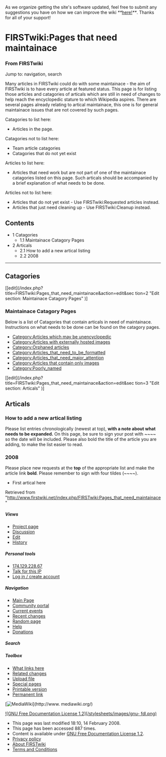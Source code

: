 As we organize getting the site's software updated, feel free to submit any
suggestions you have on how we can improve the wiki
_**_[here!](/index.php/User:Hallry/Suggestions "User:Hallry/Suggestions"
)_**_. Thanks for all of your support!

# FIRSTwiki:Pages that need maintainace

### From FIRSTwiki

Jump to: navigation, search

Many articles in FIRSTwiki could do with some maintainace - the aim of
FIRSTwiki is to have every article at featured status. This page is for
listing those articles and catagories of articals which are still in need of
changes to help reach the encyclopedic stature to which Wikipedia aspires.
There are several pages already relating to artical maintainace, this one is
for general maintainace issues that are not covered by such pages.

  
Catagories to list here:

  * Articles in the page. 

  
Catagories not to list here:

  * Team article catagories 
  * Catagories that do not yet exist 

  
Articles to list here:

  * Articles that need work but are not part of one of the maintainace catagories listed on this page. Such articals should be accompanied by a brief explanation of what needs to be done. 

Articles not to list here:

  * Articles that do not yet exist - Use FIRSTwiki:Requested articles instead. 
  * Articles that just need cleaning up - Use FIRSTwiki:Cleanup instead. 

  

## Contents

  * 1 Catagories
    * 1.1 Maintainace Catagory Pages
  * 2 Articals
    * 2.1 How to add a new artical listing
    * 2.2 2008  
---  
  

## Catagories

[[edit](/index.php?title=FIRSTwiki:Pages_that_need_maintainace&action=edit&sec
tion=2 "Edit section: Maintainace Catagory Pages" )]

### Maintainace Catagory Pages

Below is a list of Catagories that contain articals in need of maintainace.
Instructions on what needs to be done can be found on the catagory pages.

  * [Category:Articles which may be unencyclopedic](/index.php/Category:Articles_which_may_be_unencyclopedic "Category:Articles which may be unencyclopedic" )
  * [Category:Articles with externally hosted images](/index.php/Category:Articles_with_externally_hosted_images "Category:Articles with externally hosted images" )
  * [Category:Orphaned articles](/index.php/Category:Orphaned_articles "Category:Orphaned articles" )
  * [Category:Articles_that_need_to_be_formatted](/index.php/Category:Articles_that_need_to_be_formatted "Category:Articles that need to be formatted" )
  * [Category:Articles_that_need_major_attention](/index.php/Category:Articles_that_need_major_attention "Category:Articles that need major attention" )
  * [Category:Articles that contain only images](/index.php/Category:Articles_that_contain_only_images "Category:Articles that contain only images" )
  * [Category:Poorly_named](/index.php/Category:Poorly_named "Category:Poorly named" )

  

[[edit](/index.php?title=FIRSTwiki:Pages_that_need_maintainace&action=edit&sec
tion=3 "Edit section: Articals" )]

## Articals


### How to add a new artical listing

Please list entries chronologically (newest at top), **with a note about what
needs to be expanded.** On this page, be sure to sign your post with ~~~~ so
the date will be included. Please also bold the title of the article you are
adding, to make the list easier to read.

  


### 2008

Please place new requests at the **top** of the appropriate list and make the
article link **bold**. Please remember to sign with four tildes (~~~~).

  

  * First artical here 

Retrieved from
"<http://www.firstwiki.net/index.php/FIRSTwiki:Pages_that_need_maintainace>"

##### Views

  * [Project page](/index.php/FIRSTwiki:Pages_that_need_maintainace)
  * [Discussion](/index.php?title=FIRSTwiki_talk:Pages_that_need_maintainace&action=edit)
  * [Edit](/index.php?title=FIRSTwiki:Pages_that_need_maintainace&action=edit)
  * [History](/index.php?title=FIRSTwiki:Pages_that_need_maintainace&action=history)

##### Personal tools

  * [174.129.228.67](/index.php/User:174.129.228.67)
  * [Talk for this IP](/index.php/User_talk:174.129.228.67)
  * [Log in / create account](/index.php?title=Special:Userlogin&returnto=FIRSTwiki:Pages_that_need_maintainace)

[](/index.php/Main_Page "Main Page" )

##### Navigation

  * [Main Page](/index.php/Main_Page)
  * [Community portal](/index.php/FIRSTwiki:Community_portal)
  * [Current events](/index.php/Current_events)
  * [Recent changes](/index.php/Special:Recentchanges)
  * [Random page](/index.php/Special:Random)
  * [Help](/index.php/FIRSTwiki:Help)
  * [Donations](/index.php/FIRSTwiki:Site_support)

##### Search



##### Toolbox

  * [What links here](/index.php/Special:Whatlinkshere/FIRSTwiki:Pages_that_need_maintainace)
  * [Related changes](/index.php/Special:Recentchangeslinked/FIRSTwiki:Pages_that_need_maintainace)
  * [Upload file](/index.php/Special:Upload)
  * [Special pages](/index.php/Special:Specialpages)
  * [Printable version](/index.php?title=FIRSTwiki:Pages_that_need_maintainace&printable=yes)
  * [Permanent link](/index.php?title=FIRSTwiki:Pages_that_need_maintainace&oldid=65928)

[![MediaWiki](/skins/common/images/poweredby_mediawiki_88x31.png)](http://www.
mediawiki.org/)

[![GNU Free Documentation License 1.2](/stylesheets/images/gnu-
fdl.png)](http://www.gnu.org/copyleft/fdl.html)

  * This page was last modified 18:10, 14 February 2008.
  * This page has been accessed 887 times.
  * Content is available under [GNU Free Documentation License 1.2](http://www.gnu.org/copyleft/fdl.html "http://www.gnu.org/copyleft/fdl.html" ).
  * [Privacy policy](/index.php/FIRSTwiki:Privacy_policy "FIRSTwiki:Privacy policy" )
  * [About FIRSTwiki](/index.php/FIRSTwiki:About "FIRSTwiki:About" )
  * [Terms and Conditions](/index.php/FIRSTwiki:Terms_and_conditions "FIRSTwiki:Terms and conditions" )

